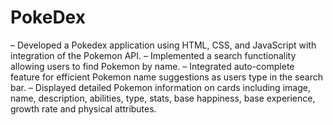 # PokeDex
– Developed a Pokedex application using HTML, CSS, and JavaScript with integration of the Pokemon API.
– Implemented a search functionality allowing users to find Pokemon by name.
– Integrated auto-complete feature for efficient Pokemon name suggestions as users type in the search bar.
– Displayed detailed Pokemon information on cards including image, name, description, abilities, type, stats, base happiness,
base experience, growth rate and physical attributes.
